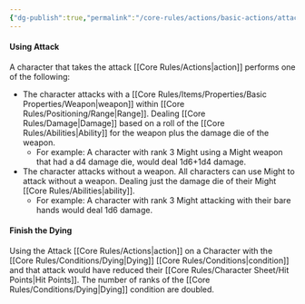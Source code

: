 ```yaml
---
{"dg-publish":true,"permalink":"/core-rules/actions/basic-actions/attack/"}
---
```


#### Using Attack
A character that takes the attack [[Core Rules/Actions\|action]] performs one of the following:
- The character attacks with a [[Core Rules/Items/Properties/Basic Properties/Weapon\|weapon]] within [[Core Rules/Positioning/Range\|Range]]. Dealing [[Core Rules/Damage\|Damage]] based on a roll of the [[Core Rules/Abilities\|Ability]] for the weapon plus the damage die of the weapon.
	- For example: A character with rank 3 Might using a Might weapon that had a d4 damage die, would deal 1d6+1d4 damage.
- The character attacks without a weapon. All characters can use Might to attack without a weapon. Dealing just the damage die of their Might [[Core Rules/Abilities\|ability]].
	- For example: A character with rank 3 Might attacking with their bare hands would deal 1d6 damage.

#### Finish the Dying
Using the Attack [[Core Rules/Actions\|action]] on a Character with the [[Core Rules/Conditions/Dying\|Dying]] [[Core Rules/Conditions\|condition]] and that attack would have reduced their [[Core Rules/Character Sheet/Hit Points\|Hit Points]]. The number of ranks of the [[Core Rules/Conditions/Dying\|Dying]] condition are doubled.